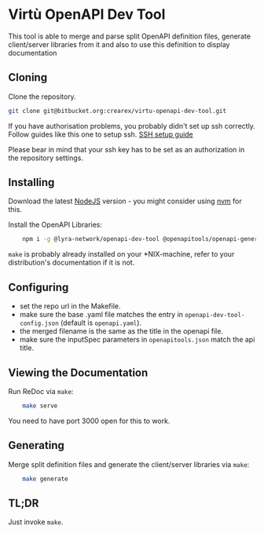# Virtù OpenAPI Dev Tool 

This tool is able to merge and parse split OpenAPI definition files, generate client/server libraries from it and also to use this definition to display documentation

## Cloning

Clone the repository.
```bash
git clone git@bitbucket.org:crearex/virtu-openapi-dev-tool.git
```

If you have authorisation problems, you probably didn't set up ssh correctly. Follow guides like this one to setup ssh. [SSH setup guide](https://linuxhint.com/generate-ssh-key-ubuntu/)

Please bear in mind that your ssh key has to be set as an authorization in the repository settings. 

## Installing

Download the latest [NodeJS](https://nodejs.org/en/) version - you might consider using [nvm](https://github.com/nvm-sh/nvm) for this.

Install the OpenAPI Libraries:
```bash
    npm i -g @lyra-network/openapi-dev-tool @openapitools/openapi-generator-cli
```

```make``` is probably already installed on your *NIX-machine, refer to your distribution's documentation if it is not.

## Configuring

* set the repo url in the Makefile.
* make sure the base .yaml file matches the entry in ```openapi-dev-tool-config.json``` (default is ```openapi.yaml```).
* the merged filename is the same as the title in the openapi file.
* make sure the inputSpec parameters in ```openapitools.json``` match the api title.

## Viewing the Documentation

Run ReDoc via ```make```:
```bash
    make serve
``` 

You need to have port  3000 open for this to work. 

## Generating

Merge split definition files and generate the client/server libraries via ```make```:
```bash
    make generate
```

## TL;DR

Just invoke ```make```. 